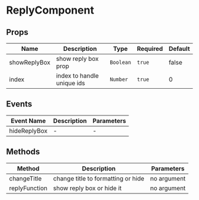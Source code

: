 # ReplyComponent

## Props

<!-- @vuese:ReplyComponent:props:start -->
|Name|Description|Type|Required|Default|
|---|---|---|---|---|
|showReplyBox|show reply box prop|`Boolean`|`true`|false|
|index|index to handle unique ids|`Number`|`true`|0|

<!-- @vuese:ReplyComponent:props:end -->


## Events

<!-- @vuese:ReplyComponent:events:start -->
|Event Name|Description|Parameters|
|---|---|---|
|hideReplyBox|-|-|

<!-- @vuese:ReplyComponent:events:end -->


## Methods

<!-- @vuese:ReplyComponent:methods:start -->
|Method|Description|Parameters|
|---|---|---|
|changeTitle|change title to formatting or hide|no argument|
|replyFunction|show reply box or hide it|no argument|

<!-- @vuese:ReplyComponent:methods:end -->


